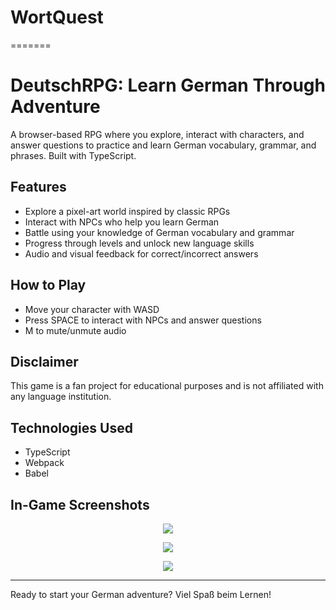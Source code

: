 # WortQuest
=======
# DeutschRPG: Learn German Through Adventure

A browser-based RPG where you explore, interact with characters, and answer questions to practice and learn German vocabulary, grammar, and phrases. Built with TypeScript.

## Features

- Explore a pixel-art world inspired by classic RPGs
- Interact with NPCs who help you learn German
- Battle using your knowledge of German vocabulary and grammar
- Progress through levels and unlock new language skills
- Audio and visual feedback for correct/incorrect answers

## How to Play

- Move your character with WASD
- Press SPACE to interact with NPCs and answer questions
- M to mute/unmute audio

## Disclaimer

This game is a fan project for educational purposes and is not affiliated with any language institution.

## Technologies Used

- TypeScript
- Webpack
- Babel

## In-Game Screenshots

<p align="center">
  <img src="./doc-images/title-screen.png">
</p>

<p align="center">
  <img src="./doc-images/npc-chat.png">
</p>

<p align="center">
  <img src="./doc-images/battle.png">
</p>

---

Ready to start your German adventure? Viel Spaß beim Lernen!
